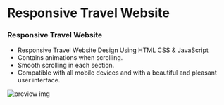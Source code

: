 # Responsive Travel Website

### Responsive Travel Website

- Responsive Travel Website Design Using HTML CSS & JavaScript
- Contains animations when scrolling.
- Smooth scrolling in each section.
- Compatible with all mobile devices and with a beautiful and pleasant user interface.

![preview img](/preview.png)

